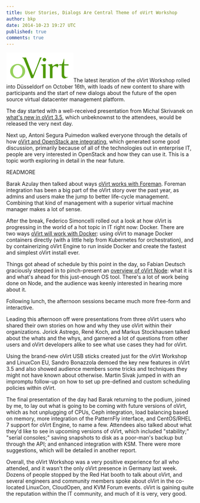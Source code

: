 ```yaml
---
title: User Stories, Dialogs Are Central Theme of oVirt Workshop
author: bkp
date: 2014-10-23 19:27 UTC
published: true
comments: true
---
```


![](/images/blog/oVirt-logo.png)The latest iteration of the oVirt Workshop rolled into Düsseldorf on October 16th, with loads of new content to share with participants and the start of new dialogs about the future of the open source virtual datacenter management platform.

The day started with a well-received presentation from Michal Skrivanek on [what's new in oVirt 3.5](http://www.ovirt.org/images/f/f1/Whats_new_in_3.5.pdf), which unbeknownst to the attendees, would be released the very next day.

Next up, Antoni Segura Puimedon walked everyone through the details of how [oVirt and OpenStack are integrating](http://blog.antoni.me/oVirt2014/#/), which generated some good discussion, primarily because of all of the technologies out in enterprise IT, people are very interested in OpenStack and how they can use it. This is a topic worth exploring in detail in the near future.

READMORE

Barak Azulay then talked about ways [oVirt works with Foreman](http://www.ovirt.org/images/a/ae/OVirt-Foreman-DUS.odp). Foreman integration has been a big part of the oVirt story over the past year, as admins and users make the jump to better life-cycle management. Combining that kind of management with a superior virtual machine manager makes a lot of sense.

After the break, Federico Simoncelli rolled out a look at how oVirt is progressing in the world of a hot topic in IT right now: Docker. There are two ways [oVirt will work with Docker](http://www.ovirt.org/images/d/dd/2014-ovirt-docker-integration.pdf): using oVirt to manage Docker containers directly (with a little help from Kubernetes for orchestration), and by containerizing oVirt Engine to run inside Docker and create the fastest and simplest oVirt install ever.

Things got ahead of schedule by this point in the day, so Fabian Deutsch graciously stepped in to pinch-present an [overview of oVirt Node](http://www.ovirt.org/images/e/e7/2014-10-Where_Node_can_be_going_from_10000_ft.pdf): what it is and what's ahead for this just-enough OS tool. There's a lot of work being done on Node, and the audience was keenly interested in hearing more about it.

Following lunch, the afternoon sessions became much more free-form and interactive.

Leading this afternoon off were presentations from three oVirt users who shared their own stories on how and why they use oVirt within their organizations. Jorick Astrego, René Koch, and Markus Stockhausen talked about the whats and the whys, and garnered a lot of questions from other users and oVirt developers alike to see what use cases they had for oVirt.

Using the brand-new oVirt USB sticks created just for the oVirt Workshop and LinuxCon EU, Sandro Bonazzola demoed the key new features in oVirt 3.5 and also showed audience members some tricks and techniques they might not have known about otherwise. Martin Sivak jumped in with an impromptu follow-up on how to set up pre-defined and custom scheduling policies within oVirt.

The final presentation of the day had Barak returning to the podium, joined by me, to lay out what is going to be coming with future versions of oVirt, which as hot unplugging of CPUs, Ceph integration, load balancing based on memory, more integration of the PatternFly interface, and CentOS/RHEL 7 support for oVirt Engine, to name a few. Attendees also talked about what they'd like to see in upcoming versions of oVirt, which included "stability;" "serial consoles;" saving snapshots to disk as a poor-man's backup but through the API; and enhanced integration with KSM. There were more suggestions, which will be detailed in another report.

Overall, the oVirt Workshop was a very positive experience for all who attended, and it wasn't the only oVirt presence in Germany last week. Dozens of people stopped by the Red Hat booth to talk about oVirt, and several engineers and community members spoke about oVirt in the co-located LinuxCon, CloudOpen, and KVM Forum events. oVirt is gaining quite the reputation within the IT community, and much of it is very, very good.